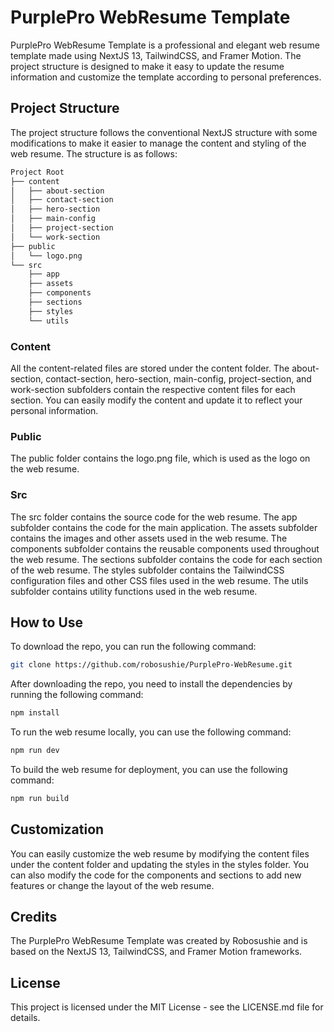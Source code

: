 # PurplePro WebResume Template

PurplePro WebResume Template is a professional and elegant web resume template made using NextJS 13, TailwindCSS, and Framer Motion. The project structure is designed to make it easy to update the resume information and customize the template according to personal preferences.

## Project Structure

The project structure follows the conventional NextJS structure with some modifications to make it easier to manage the content and styling of the web resume. The structure is as follows:

```bash
Project Root
├── content
│   ├── about-section
│   ├── contact-section
│   ├── hero-section
│   ├── main-config
│   ├── project-section
│   └── work-section
├── public
│   └── logo.png
└── src
    ├── app
    ├── assets
    ├── components
    ├── sections
    ├── styles
    └── utils
```

### Content

All the content-related files are stored under the content folder. The about-section, contact-section, hero-section, main-config, project-section, and work-section subfolders contain the respective content files for each section. You can easily modify the content and update it to reflect your personal information.

### Public

The public folder contains the logo.png file, which is used as the logo on the web resume.

### Src

The src folder contains the source code for the web resume. The app subfolder contains the code for the main application. The assets subfolder contains the images and other assets used in the web resume. The components subfolder contains the reusable components used throughout the web resume. The sections subfolder contains the code for each section of the web resume. The styles subfolder contains the TailwindCSS configuration files and other CSS files used in the web resume. The utils subfolder contains utility functions used in the web resume.

## How to Use

To download the repo, you can run the following command:

```bash
git clone https://github.com/robosushie/PurplePro-WebResume.git
```

After downloading the repo, you need to install the dependencies by running the following command:

```bash
npm install
```

To run the web resume locally, you can use the following command:

```bash
npm run dev
```

To build the web resume for deployment, you can use the following command:

```bash
npm run build
```

## Customization

You can easily customize the web resume by modifying the content files under the content folder and updating the styles in the styles folder. You can also modify the code for the components and sections to add new features or change the layout of the web resume.

## Credits

The PurplePro WebResume Template was created by Robosushie and is based on the NextJS 13, TailwindCSS, and Framer Motion frameworks.

## License

This project is licensed under the MIT License - see the LICENSE.md file for details.
